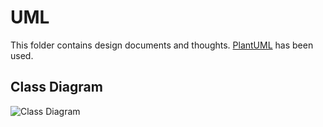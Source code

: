 # UML
This folder contains design documents and thoughts. [PlantUML](http://plantuml.com) has been used.

## Class Diagram
![Class Diagram](ijebus.github.com/zeitdoro/img/classDiagram.png)
